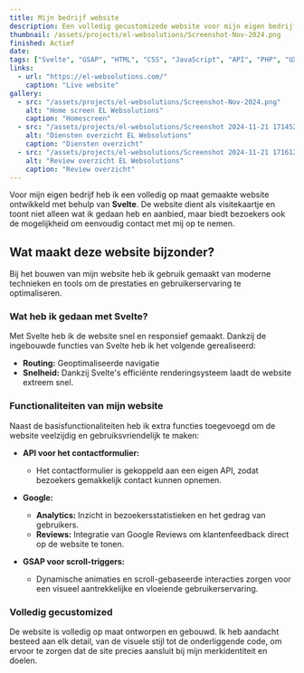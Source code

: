 ```yaml
---
title: Mijn bedrijf website
description: Een volledig gecustomizede website voor mijn eigen bedrijf, ontwikkeld met Svelte.
thumbnail: /assets/projects/el-websolutions/Screenshot-Nov-2024.png
finished: Actief
date:
tags: ["Svelte", "GSAP", "HTML", "CSS", "JavaScript", "API", "PHP", "UX", "UI", "Ondernemen"]
links:
  - url: "https://el-websolutions.com/"
    caption: "Live website"
gallery:
  - src: "/assets/projects/el-websolutions/Screenshot-Nov-2024.png"
    alt: "Home screen EL Websolutions"
    caption: "Homescreen"
  - src: "/assets/projects/el-websolutions/Screenshot 2024-11-21 171452.png"
    alt: "Diensten overzicht EL Websolutions"
    caption: "Diensten overzicht"
  - src: "/assets/projects/el-websolutions/Screenshot 2024-11-21 171612.png"
    alt: "Review overzicht EL Websolutions"
    caption: "Review overzicht"
---
```


Voor mijn eigen bedrijf heb ik een volledig op maat gemaakte website ontwikkeld met behulp van **Svelte**. De website dient als visitekaartje en toont niet alleen wat ik gedaan heb en aanbied, maar biedt bezoekers ook de mogelijkheid om eenvoudig contact met mij op te nemen.

## Wat maakt deze website bijzonder?

Bij het bouwen van mijn website heb ik gebruik gemaakt van moderne technieken en tools om de prestaties en gebruikerservaring te optimaliseren.

### Wat heb ik gedaan met Svelte?

Met Svelte heb ik de website snel en responsief gemaakt. Dankzij de ingebouwde functies van Svelte heb ik het volgende gerealiseerd:
- **Routing:** Geoptimaliseerde navigatie
- **Snelheid:** Dankzij Svelte's efficiënte renderingsysteem laadt de website extreem snel.

### Functionaliteiten van mijn website

Naast de basisfunctionaliteiten heb ik extra functies toegevoegd om de website veelzijdig en gebruiksvriendelijk te maken:

- **API voor het contactformulier:**
    - Het contactformulier is gekoppeld aan een eigen API, zodat bezoekers gemakkelijk contact kunnen opnemen.
  
- **Google:**
    - **Analytics:** Inzicht in bezoekersstatistieken en het gedrag van gebruikers.
    - **Reviews:** Integratie van Google Reviews om klantenfeedback direct op de website te tonen.

- **GSAP voor scroll-triggers:**
    - Dynamische animaties en scroll-gebaseerde interacties zorgen voor een visueel aantrekkelijke en vloeiende gebruikerservaring.

### Volledig gecustomized

De website is volledig op maat ontworpen en gebouwd. Ik heb aandacht besteed aan elk detail, van de visuele stijl tot de onderliggende code, om ervoor te zorgen dat de site precies aansluit bij mijn merkidentiteit en doelen.
